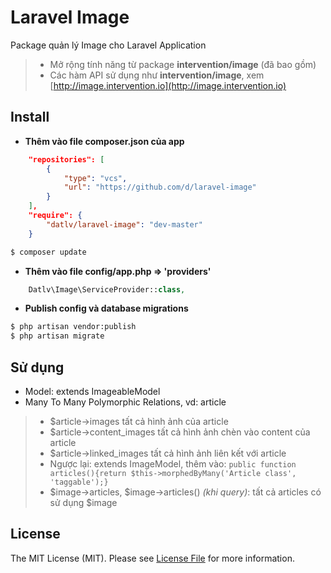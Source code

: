 # Laravel Image

Package quản lý Image cho Laravel Application
> * Mở rộng tính năng từ package **intervention/image** (đã bao gồm)
> * Các hàm API sử dụng như **intervention/image**, xem [http://image.intervention.io](http://image.intervention.io)

## Install

* **Thêm vào file composer.json của app**
```json
	"repositories": [
        {
            "type": "vcs",
            "url": "https://github.com/d/laravel-image"
        }
    ],
    "require": {
        "datlv/laravel-image": "dev-master"
    }
```
``` bash
$ composer update
```

* **Thêm vào file config/app.php => 'providers'**
```php
	Datlv\Image\ServiceProvider::class,
```

* **Publish config và database migrations**
```bash
$ php artisan vendor:publish
$ php artisan migrate
```

## Sử dụng

* Model: extends ImageableModel
* Many To Many Polymorphic Relations, vd: article
> - $article->images tất cả hình ảnh của article
> - $article->content_images tất cả hình ảnh chèn vào content của article
> - $article->linked_images tất cả hình ảnh liên kết với article
> - Ngược lại: extends ImageModel, thêm vào: `public function articles(){return $this->morphedByMany('Article class', 'taggable');}`
> - $image->articles, $image->articles() _(khi query)_: tất cả articles có sử dụng $image

## License

The MIT License (MIT). Please see [License File](LICENSE.md) for more information.
